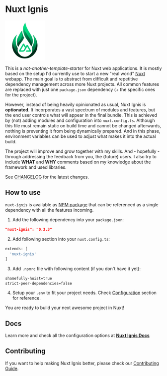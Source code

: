 # Nuxt Ignis

![Nuxt Ignis](https://github.com/AloisSeckar/nuxt-ignis/blob/main/core/public/nuxt-ignis.png)

This is a _not-another-template-starter_ for Nuxt web applications. It is mostly based on the setup I'd currently use to start a new "real world" [Nuxt](https://nuxt.com/) webapp. The main goal is to abstract from difficult and repetitive dependency management across more Nuxt projects. All common features are replaced with just one `package.json` dependency (+ the specific ones for the project).

However, instead of being heavily opinionated as usual, Nuxt Ignis is **optionated**. It incorporates a vast spectrum of modules and features, but the end user controls what will appear in the final bundle. This is achieved by (not) adding modules and configuration into `nuxt.config.ts`. Although this file must remain static on build time and cannot be changed afterwards, nothing is preventing it from being dynamically prepared. And in this phase, environment variables can be used to adjust what makes it into the actual build.

The project will improve and grow together with my skills. And - hopefully - through addressing the feedback from you, the (future) users. I also try to include **WHAT** and **WHY** comments based on my knowledge about the framework and used libraries.

See [CHANGELOG](https://nuxt-ignis.netlify.app/4-1-changelog.html) for the latest changes.

## How to use

`nuxt-ignis` is available as [NPM package](https://www.npmjs.com/package/nuxt-ignis) that can be referenced as a single dependency with all the features incoming.

1) Add the following dependency into your `package.json`:

```json
"nuxt-ignis": "0.3.3"
```

2) Add following section into your `nuxt.config.ts`:

```ts
extends: [
  'nuxt-ignis'
]
```

3) Add `.npmrc` file with following content (if you don't have it yet):

```.npmrc
shamefully-hoist=true
strict-peer-dependencies=false
```

4) Setup your `.env` to fit your project needs. Check [Configuration](https://nuxt-ignis.netlify.app/2-1-configuration.html) section for reference.

You are ready to build your next awesome project in Nuxt!

## Docs

Learn more and check all the configuration options at **[Nuxt Ignis Docs](https://nuxt-ignis.netlify.app)**

## Contributing

If you want to help making Nuxt Ignis better, please check our [Contributing Guide](https://nuxt-ignis.netlify.app/5-1-contributing).
